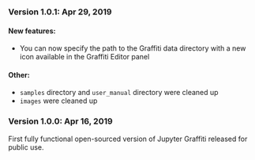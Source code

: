 ### Version 1.0.1: Apr 29, 2019

#### New features:
* You can now specify the path to the Graffiti data directory with a new icon available in the Graffiti Editor panel

#### Other:
* `samples` directory and `user_manual` directory were cleaned up
* `images` were cleaned up

### Version 1.0.0: Apr 16, 2019

First fully functional open-sourced version of Jupyter Graffiti released for public use.

